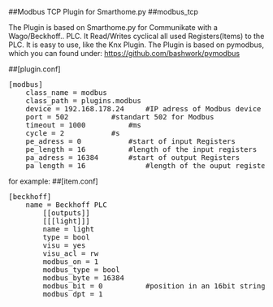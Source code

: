 ##Modbus TCP Plugin for Smarthome.py 
##modbus_tcp

The Plugin is based on Smarthome.py for Communikate with a Wago/Beckhoff.. PLC.
It Read/Writes cyclical all used Registers(Items) to the PLC.
It is easy to use, like the Knx Plugin.
The Plugin is based on pymodbus, which you can found under:
https://github.com/bashwork/pymodbus

##[plugin.conf]
<pre>
[modbus]
	class_name = modbus
	class_path = plugins.modbus
	device = 192.168.178.24		#IP adress of Modbus device
	port = 502 			#standart 502 for Modbus
	timeout = 1000 			#ms
	cycle = 2			#s
	pe_adress = 0			#start of input Registers
	pe_length = 16 			#length of the input registers
	pa_adress = 16384		#start of output Registers
	pa_length = 16	        	#length of the ouput registers
</pre>


for example:
##[item.conf]
<pre>
[beckhoff]
	name = Beckhoff PLC
    	[[outputs]]
		[[[light]]]
		name = light
		type = bool
		visu = yes
		visu_acl = rw
		modbus_on = 1
		modbus_type = bool
		modbus_byte = 16384
		modbus_bit = 0          #position in an 16bit string 16<-0
		modbus_dpt = 1
</pre>
